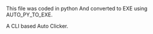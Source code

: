 This file was coded in python And converted to EXE using AUTO_PY_TO_EXE.

A CLI based Auto Clicker.
